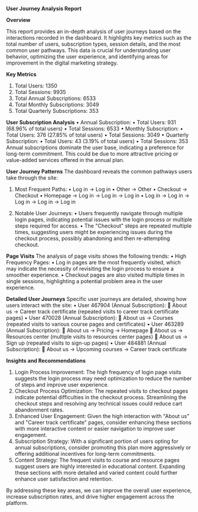 **User Journey Analysis Report**

**Overview**

  This report provides an in-depth analysis of user journeys based on the interactions recorded in the dashboard. It highlights key metrics such as the total number of users, subscription types, session details, and the most common user pathways. This data is crucial for understanding user behavior, optimizing the user experience, and identifying areas for improvement in the digital marketing strategy.
  
**Key Metrics**
1.	Total Users: 1350
2.	Total Sessions: 9935
3.	Total Annual Subscriptions: 6533
4.	Total Monthly Subscriptions: 3049
5.	Total Quarterly Subscriptions: 353


**User Subscription Analysis**
•	Annual Subscription:
    •	Total Users: 931 (68.96% of total users)
    •	Total Sessions: 6533
•	Monthly Subscription:
    •	Total Users: 376 (27.85% of total users)
    •	Total Sessions: 3049
•	Quarterly Subscription:
    •	Total Users: 43 (3.19% of total users)
    •	Total Sessions: 353
Annual subscriptions dominate the user base, indicating a preference for long-term commitment. This could be due to more attractive pricing or value-added services offered in the annual plan.

**User Journey Patterns**
The dashboard reveals the common pathways users take through the site:
1.	Most Frequent Paths:
    •	Log in -> Log in
    •	Other -> Other
    •	Checkout -> Checkout
    •	Homepage -> Log in -> Log in -> Log in
    •	Log in -> Log in -> Log in -> Log in -> Log in

2.	Notable User Journeys:
    •	Users frequently navigate through multiple login pages, indicating potential issues with the login process or multiple steps required for access.
    •	The "Checkout" steps are repeated multiple times, suggesting users might be experiencing issues during the checkout process, possibly abandoning and then re-attempting checkout.

**Page Visits**
The analysis of page visits shows the following trends:
    •	High Frequency Pages:
    •	Log in pages are the most frequently visited, which may indicate the necessity of revisiting the login process to ensure a smoother experience.
    •	Checkout pages are also visited multiple times in single sessions, highlighting a potential problem area in the user experience.

**Detailed User Journeys**
Specific user journeys are detailed, showing how users interact with the site:
  •	User 467904 (Annual Subscription):
    	About us -> Career track certificate (repeated visits to career track certificate pages)
  •	User 470028 (Annual Subscription):
    	About us -> Courses (repeated visits to various course pages and certificates)
  •	User 463289 (Annual Subscription):
    	About us -> Pricing -> Homepage
    	About us -> Resources center (multiple visits to resources center pages)
    	About us -> Sign up (repeated visits to sign-up pages)
  •	User 484881 (Annual Subscription):
    	About us -> Upcoming courses -> Career track certificate

**Insights and Recommendations**
1.	Login Process Improvement:
  The high frequency of login page visits suggests the login process may need optimization to reduce the number of steps and improve user experience.
2.	Checkout Process Optimization:
  The repeated visits to checkout pages indicate potential difficulties in the checkout process. Streamlining the checkout steps and resolving any technical issues could reduce cart abandonment rates.
3.	Enhanced User Engagement:
  Given the high interaction with "About us" and "Career track certificate" pages, consider enhancing these sections with more interactive content or easier navigation to improve user engagement.
4.	Subscription Strategy:
  With a significant portion of users opting for annual subscriptions, consider promoting this plan more aggressively or offering additional incentives for long-term commitments.
5.	Content Strategy:
  The frequent visits to course and resource pages suggest users are highly interested in educational content. Expanding these sections with more detailed and varied content could further enhance user satisfaction and retention.

By addressing these key areas, we can improve the overall user experience, increase subscription rates, and drive higher engagement across the platform.
